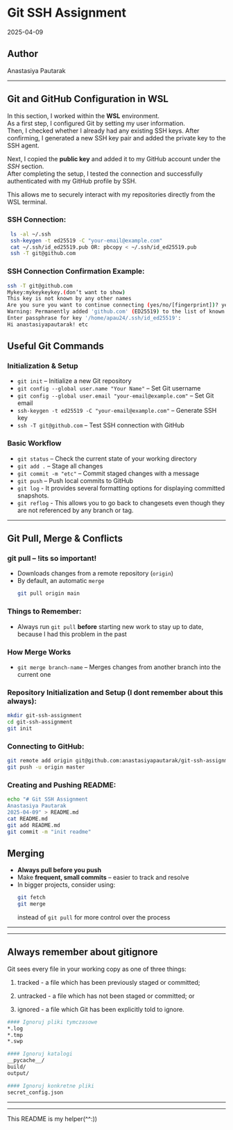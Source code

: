 # Git SSH Assignment
2025-04-09
## Author
Anastasiya Pautarak


---

## Git and GitHub Configuration in WSL

In this section, I worked within the **WSL** environment.  
As a first step, I configured Git by setting my user information.  
Then, I checked whether I already had any existing SSH keys. After confirming, I generated a new SSH key pair and added the private key to the SSH agent.

Next, I copied the **public key** and added it to my GitHub account under the _SSH_ section.  
After completing the setup, I tested the connection and successfully authenticated with my GitHub profile by SSH.

This allows me to securely interact with my repositories directly from the WSL terminal.

### SSH Connection:
```bash
 ls -al ~/.ssh
 ssh-keygen -t ed25519 -C "your-email@example.com"
 cat ~/.ssh/id_ed25519.pub OR: pbcopy < ~/.ssh/id_ed25519.pub
 ssh -T git@github.com

```
### SSH Connection Confirmation Example:
```bash
ssh -T git@github.com
Mykey:mykeykeykey.(don’t want to show)
This key is not known by any other names
Are you sure you want to continue connecting (yes/no/[fingerprint])? yes
Warning: Permanently added 'github.com' (ED25519) to the list of known hosts.
Enter passphrase for key '/home/apau24/.ssh/id_ed25519':
Hi anastasiyapautarak! etc
```

## Useful Git Commands

### Initialization & Setup
- `git init` – Initialize a new Git repository
- `git config --global user.name "Your Name"` – Set Git username
- `git config --global user.email "your-email@example.com"` – Set Git email
- `ssh-keygen -t ed25519 -C "your-email@example.com"` – Generate SSH key
- `ssh -T git@github.com` – Test SSH connection with GitHub

### Basic Workflow
- `git status` – Check the current state of your working directory
- `git add .` – Stage all changes
- `git commit -m "etc"` – Commit staged changes with a message
- `git push` – Push local commits to GitHub
- `git log` -  It provides several formatting options for displaying committed snapshots.
- `git reflog` - This allows you to go back to changesets even though they are not referenced by any branch or tag.
---

## Git Pull, Merge & Conflicts

### git pull – !its so important!
- Downloads changes from a remote repository (`origin`)
- By default, an automatic `merge`
  ```bash
  git pull origin main
  ```

### Things to Remember:
- Always run `git pull` **before** starting new work to stay up to date, because I had this problem in the past

### How Merge Works
- `git merge branch-name` – Merges changes from another branch into the current one

### Repository Initialization and Setup (I dont remember about this always):
```bash
mkdir git-ssh-assignment
cd git-ssh-assignment
git init
```
### Connecting to GitHub:
```bash
git remote add origin git@github.com:anastasiyapautarak/git-ssh-assignment.git
git push -u origin master
```
### Creating and Pushing README:
```bash
echo "# Git SSH Assignment
Anastasiya Pautarak
2025-04-09" > README.md
cat README.md
git add README.md
git commit -m "init readme"
```
## Merging

- **Always pull before you push**
- Make **frequent, small commits** – easier to track and resolve
- In bigger projects, consider using:
  ```bash
  git fetch
  git merge
  ```
  instead of `git pull` for more control over the process

---
---

## Always remember about **gitignore**
Git sees every file in your working copy as one of three things:

1. tracked - a file which has been previously staged or committed;

2. untracked - a file which has not been staged or committed; or

3. ignored - a file which Git has been explicitly told to ignore.

```bash
#### Ignoruj pliki tymczasowe
*.log
*.tmp
*.swp

#### Ignoruj katalogi
__pycache__/
build/
output/

#### Ignoruj konkretne pliki
secret_config.json
```
---
---
This README is my helper(^^:))

